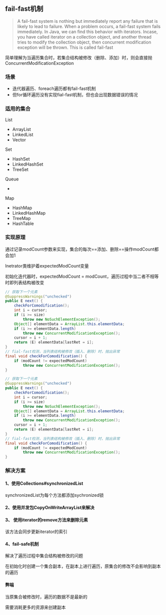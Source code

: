 ## fail-fast机制

> A fail-fast system is nothing but immediately report any failure that
> is likely to lead to failure. When a problem occurs, a fail-fast system
> fails immediately. In Java, we can find this behavior with iterators.
> Incase, you have called iterator on a collection object, and another
> thread tries to modify the collection object, then concurrent modification
> exception will be thrown. This is called fail-fast

简单理解为当遍历集合时，若集合结构被修改（删除、添加）时，则会直接抛 ConcurrentModificationException

### 场景

- 迭代器遍历、foreach遍历都有fail-fast机制
- 但for循环遍历没有实现fial-fast机制，但也会出现数据错误的情况

### 适用的集合

List

- ArrayList
- LinkedList
- Vector

Set

- HashSet
- LinkedHashSet
- TreeSet

Queue

- 

Map

- HashMap
- LinkedHashMap
- TreeMap
- HashTable

### 实现原理

通过记录modCount参数来实现，集合的每次==添加、删除==操作modCount都会加1

Inetrator类维护着expectedModCount变量

初始化迭代器时，expectedModCount = modCount，遍历过程中当二者不相等时即列表结构被改变

```java
// 获取下一个元素
@SuppressWarnings("unchecked")
public E next() {
    checkForComodification();
    int i = cursor;
    if (i >= size)
        throw new NoSuchElementException();
    Object[] elementData = ArrayList.this.elementData;
    if (i >= elementData.length)
        throw new ConcurrentModificationException();
    cursor = i + 1;
    return (E) elementData[lastRet = i];
}
// fial-fast检测，当列表结构被修改（插入、删除）时，抛出异常
final void checkForComodification() {
    if (modCount != expectedModCount)
        throw new ConcurrentModificationException();
}
```

```java
// 获取下一个元素
@SuppressWarnings("unchecked")
public E next() {
    checkForComodification();
    int i = cursor;
    if (i >= size)
        throw new NoSuchElementException();
    Object[] elementData = ArrayList.this.elementData;
    if (i >= elementData.length)
        throw new ConcurrentModificationException();
    cursor = i + 1;
    return (E) elementData[lastRet = i];
}
// fial-fast检测，当列表结构被修改（插入、删除）时，抛出异常
final void checkForComodification() {
    if (modCount != expectedModCount)
        throw new ConcurrentModificationException();
}
```

### 解决方案

#### 1、使用Collections#synchronizedList

synchronizedList为每个方法都添加sychronized锁

#### 2、使用并发包CopyOnWriteArrayList来解决

#### 3、 使用iterator的remove方法来删除元素

该方法会同步更新iterator的索引

#### 4、fail-safe机制

解决了遍历过程中集合结构被修改的问题

在初始化时创建一个集合副本，在副本上进行遍历，原集合的修改不会影响到副本的遍历

#### 弊端

当原集合被修改时，遍历的数据不是最新的

需要消耗更多的资源来创建副本